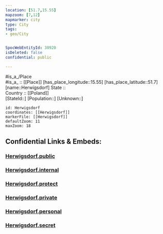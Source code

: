 ```yaml
---
location: [51.7,15.55] 
mapzoom: [7,12] 
mapmarker: city 
type: City
tags:
- geo/City


SpocWebEntityId: 30920
isDeleted: false
confidential: public

---
```

#is_a_/Place  
#is_a_ :: [[Place]] 
[has_place_longitude::15.55] 
[has_place_latitude::51.7] 
[name::Herwigsdorf] 
State ::  
Country :: [[Poland]]  
[StateId::] 
[Population::] 
[Unknown::] 


```leaflet
id: Herwigsdorf
coordinates: [[Herwigsdorf]] 
markerFile: [[Herwigsdorf]] 
defaultZoom: 11 
maxZoom: 18
```


## Confidential Links & Embeds: 

### [Herwigsdorf.public](/_public/\Earth\Continent\Europe\Europe~East\Poland\Provinces~Poland\Lubusz\CityHerwigsdorf.public.md) 

### [Herwigsdorf.internal](/_internal/\Earth\Continent\Europe\Europe~East\Poland\Provinces~Poland\Lubusz\CityHerwigsdorf.internal.md) 

### [Herwigsdorf.protect](/_protect/\Earth\Continent\Europe\Europe~East\Poland\Provinces~Poland\Lubusz\CityHerwigsdorf.protect.md) 

### [Herwigsdorf.private](/_private/\Earth\Continent\Europe\Europe~East\Poland\Provinces~Poland\Lubusz\CityHerwigsdorf.private.md) 

### [Herwigsdorf.personal](/_personal/\Earth\Continent\Europe\Europe~East\Poland\Provinces~Poland\Lubusz\CityHerwigsdorf.personal.md) 

### [Herwigsdorf.secret](/_secret/\Earth\Continent\Europe\Europe~East\Poland\Provinces~Poland\Lubusz\CityHerwigsdorf.secret.md)

